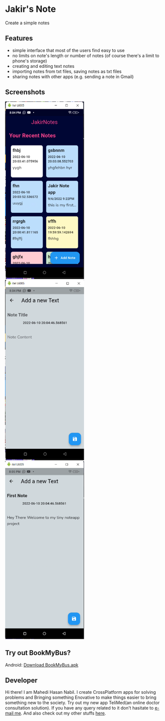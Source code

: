 # Jakir's Note
Create a simple notes

## Features

* simple interface that most of the users find easy to use
* no limits on note's length or number of notes (of course there's a limit to phone's storage)
* creating and editing text notes
* importing notes from txt files, saving notes as txt files
* sharing notes with other apps (e.g. sending a note in Gmail)

## Screenshots

<img src="screenshot/1.png" width="256"> <img src="screenshot/2.png" width="256"> <img src="screenshot/3.png" width="256"> 


## Try out BookMyBus?

Android: [Download BookMyBus.apk](https://github.com/mhnabilcoder/Bus_Ticket_Booking_App_Flutter-UI/blob/main/App/Book%20My%20Bus.apk)

## Developer

Hi there! I am Mahedi Hasan Nabil. I create CrossPlatform apps for solving problems and Bringing something Enovative to make things easier to bring something new to the society. Try out my new app TeliMed(an online doctor consultation solution). 
If you have any query related to it don't hasitate to [e-mail me](mailto:mhnabilcoder@gmail.com). And also check out my other stuffs [here](https://github.com/mhnabilcoder).
